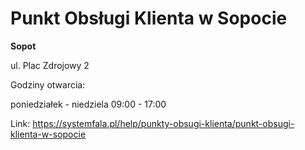 # Punkt Obsługi Klienta w Sopocie


**Sopot**


ul. Plac Zdrojowy 2


Godziny otwarcia:


poniedziałek \- niedziela 09:00 \- 17:00 




Link: https://systemfala.pl/help/punkty-obsugi-klienta/punkt-obsugi-klienta-w-sopocie
